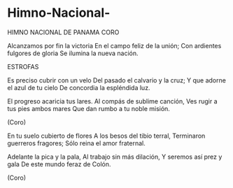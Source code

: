 # Himno-Nacional-
HIMNO NACIONAL DE PANAMA
CORO

Alcanzamos por fin la victoria
En el campo feliz de la unión;
Con ardientes fulgores de gloria
Se ilumina la nueva nación.

ESTROFAS

Es preciso cubrir con un velo
Del pasado el calvario y la cruz;
Y que adorne el azul de tu cielo
De concordia la espléndida luz.

El progreso acaricia tus lares.
Al compás de sublime canción,
Ves rugir a tus pies ambos mares
Que dan rumbo a tu noble misión.

(Coro)

En tu suelo cubierto de flores
A los besos del tibio terral,
Terminaron guerreros fragores;
Sólo reina el amor fraternal.

Adelante la pica y la pala,
Al trabajo sin más dilación,
Y seremos así prez y gala
De este mundo feraz de Colón.

(Coro)

